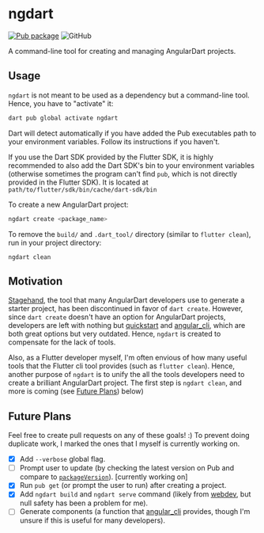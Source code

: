 # ngdart

[![Pub package](https://img.shields.io/pub/v/ngdart.svg)](https://pub.dev/packages/ngdart)
![GitHub](https://img.shields.io/github/license/gzgavinzhao/ngdart)

A command-line tool for creating and managing AngularDart projects.

## Usage

`ngdart` is not meant to be used as a dependency but a command-line tool. Hence, you have to "activate" it:

```bash
dart pub global activate ngdart
```

Dart will detect automatically if you have added the Pub executables path to your environment variables. Follow its instructions if you haven't.

If you use the Dart SDK provided by the Flutter SDK, it is highly recommended to also add the Dart SDK's bin to your environment variables (otherwise sometimes the program can't find `pub`, which is not directly provided in the Flutter SDK). It is located at `path/to/flutter/sdk/bin/cache/dart-sdk/bin`

To create a new AngularDart project:

```bash
ngdart create <package_name>
```

To remove the `build/` and `.dart_tool/` directory (similar to `flutter clean`), run in your project directory:
```
ngdart clean
```

## Motivation

[Stagehand](https://pub.dev/packages/stagehand), the tool that many AngularDart developers use to generate a starter project, has been discontinued in favor of `dart create`. However, since `dart create` doesn't have an option for AngularDart projects, developers are left with nothing but [quickstart](https://github.com/googlearchive/quickstart/tree/master) and [angular_cli](https://pub.dev/packages/angular_cli), which are both great options but very outdated. Hence, `ngdart` is created to compensate for the lack of tools.

Also, as a Flutter developer myself, I'm often envious of how many useful tools that the Flutter cli tool provides (such as `flutter clean`). Hence, another purpose of `ngdart` is to unify the all the tools developers need to create a brilliant AngularDart project. The first step is `ngdart clean`, and more is coming (see [Future Plans](#future-plans)) below)

## Future Plans

Feel free to create pull requests on any of these goals! :) To prevent doing duplicate work, I marked the ones that I myself is currently working on.

* [x] Add `--verbose` global flag.
* [ ] Prompt user to update (by checking the latest version on Pub and compare to [`packageVersion`](lib/src/version.dart)). [currently working on]
* [x] Run `pub get` (or prompt the user to run) after creating a project.
* [X] Add `ngdart build` and `ngdart serve` command (likely from [webdev](https://pub.dev/packages/webdev), but null safety has been a problem for me).
* [ ] Generate components (a function that [angular_cli](https://pub.dev/packages/angular_cli) provides, though I'm unsure if this is useful for many developers).
